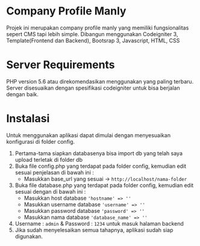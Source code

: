 # Company Profile Manly

Projek ini merupakan company profile manly yang memiliki fungsionalitas sepert CMS tapi lebih simple. Dibangun menggunakan Codeigniter 3, Template(Frontend dan Backend), Bootsrap 3, Javascript, HTML, CSS

# Server Requirements

PHP version 5.6 atau direkomendasikan menggunakan yang paling terbaru. Server disesuaikan dengan spesifikasi codeigniter untuk bisa berjalan dengan baik.

# Instalasi
Untuk menggunakan aplikasi dapat dimulai dengan menyesuaikan konfigurasi di folder config.

1. Pertama-tama siapkan databasenya bisa import db yang telah saya upload terletak di folder db
2. Buka file config.php yang terdapat pada folder config, kemudian edit sesuai penjelasan di bawah ini :
	* Masukkan base_url yang sesuai -> ```http://localhost/nama-folder``` 
3. Buka file database.php yang terdapat pada folder config, kemudian edit sesuai dengan di bawah ini :
	* Masukkan host database ```'hostname' => ''```
	* Masukkan username database ```'username' => ''```
	* Masukkan password database ```'password' => ''``` 
	* Masukkan nama database ```'database_name' => ''``` 
4. Username : ```admin``` & Password : ```1234``` untuk masuk halaman backend
5. Jika sudah menyelesaikan semua tahapnya, aplikasi sudah siap digunakan.

	
